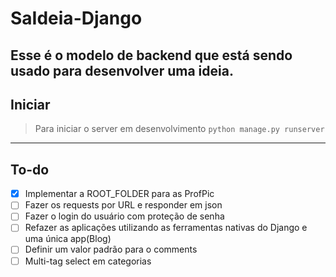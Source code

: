 # SaIdeia-Django
Esse é o modelo de backend que está sendo usado para desenvolver uma ideia.
---
## Iniciar
> Para iniciar o server em desenvolvimento  `python manage.py runserver`
---
## To-do
- [X] Implementar a ROOT\_FOLDER para as ProfPic
- [ ] Fazer os requests por URL e responder em json
- [ ] Fazer o login do usuário com proteção de senha
- [ ] Refazer as aplicações utilizando as ferramentas nativas do Django e uma única app(Blog)
- [ ] Definir um valor padrão para o comments
- [ ] Multi-tag select em categorias
